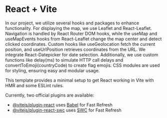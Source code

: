 # React + Vite
In our project, we utilize several hooks and packages to enhance functionality. For displaying the map, we use Leaflet and React-Leaflet. Navigation is handled by React Router DOM hooks, while the useMap and useMapEvents hooks from React-Leaflet change the map center and detect clicked coordinates. Custom hooks like useGeolocation fetch the current position, and useUrlPosition retrieves coordinates from the URL. We integrate React-Datepicker for date selection. Additionally, we use custom functions like delay(ms) to simulate HTTP call delays and convertToEmoji(countryCode) to create flag emojis. CSS modules are used for styling, ensuring easy and modular usage.

This template provides a minimal setup to get React working in Vite with HMR and some ESLint rules.

Currently, two official plugins are available:

- [@vitejs/plugin-react](https://github.com/vitejs/vite-plugin-react/blob/main/packages/plugin-react/README.md) uses [Babel](https://babeljs.io/) for Fast Refresh
- [@vitejs/plugin-react-swc](https://github.com/vitejs/vite-plugin-react-swc) uses [SWC](https://swc.rs/) for Fast Refresh
